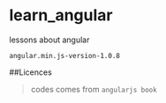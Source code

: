 # learn_angular
lessons about angular

`angular.min.js-version-1.0.8`

##Licences

> codes comes from `angularjs book`